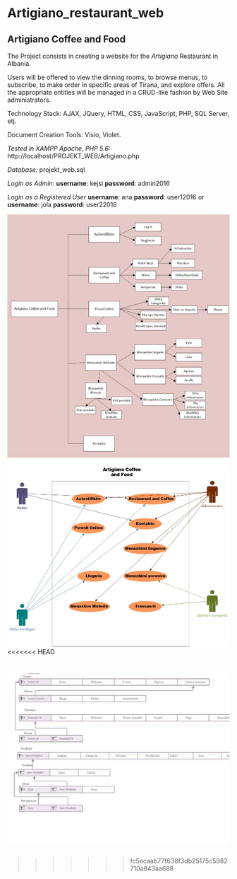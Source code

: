 # Artigiano_restaurant_web

## Artigiano Coffee and Food

The Project consists in creating a website for the _Artigiano_ Restaurant in Albania. 

Users will be offered to view the dinning rooms, to browse menus, to subscribe, to make order in specific areas of Tirana, and explore offers. All the appropriate entities will be managed in a CRUD-like fashion by Web Site administrators. 

Technology Stack:
AJAX, JQuery, HTML, CSS, JavaScript, PHP, SQL Server, etj.

Document Creation Tools:
Visio, Violet. 


_Tested in XAMPP Apache, PHP 5.6:_
http://localhost/PROJEKT_WEB/Artigiano.php

_Database:_
projekt_web.sql 

_Login as Admin:_
**username**: kejsi
**password**: admin2016

_Login as a Registered User_
**username**: ana
**password**: user12016
  or
**username**: jola
**password**: user22016

![](.README_images/Functional_Decomposition_Diagram.png)

![](.README_images/Use_Case_Diagram1.png)
<<<<<<< HEAD

![](.README_images/Database_Diagram.png)
=======
>>>>>>> fc5ecaab77f638f3db25175c5982710a843aa688
